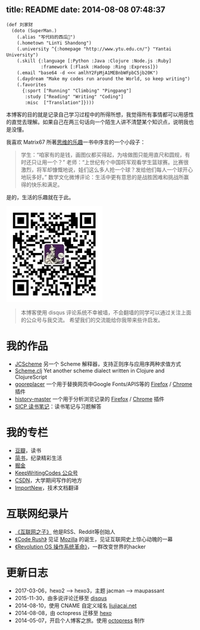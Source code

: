 title: README
date: 2014-08-08 07:48:37
---

```
(def 刘家财
  (doto (SuperMan.)
    (.alias "写代码的西瓜🍉")
    (.hometown "LinYi Shandong")
    (.university ^{:homepage "http://www.ytu.edu.cn/"} "Yantai University")
    (.skill {:language [:Python :Java :Clojure :Node.js :Ruby]
             :framework [:Flask :Hadoop :Ring :Express]})
    (.email "base64 -d <<< amlhY2FpMjA1MEBnbWFpbC5jb20K")
    (.daydream "Make my codes run around the World, so keep writing")
    (.favorites
      {:sport ["Running" "Climbing" "Pingpang"]
       :study ["Reading" "Writing" "Coding"]
       :misc  ["Translation"]})))
```

本博客的目的就是记录自己学习过程中的所得所想，我觉得所有事情都可以用感性的直觉去理解。如果自己在两三句话向一个陌生人讲不清楚某个知识点，说明我也是没懂。

我喜欢 Matrix67 所著[思维的乐趣](http://book.douban.com/subject/10779597/)一书中序言的一个小段子：

> 学生：“咱家有的是钱，画图仪都买得起，为啥做图只能用直尺和圆规，有时还只让用一个？”
> 老师：“上世纪有个中国将军观看学生篮球赛。比赛很激烈，将军却慷慨地说，娃们这么多人抢一个球？发给他们每人一个球开心地玩多好。”
> 数学文化微博评论：生活中更有意思的是战胜困难和挑战所赢得的快乐和满足。

是的，生活的乐趣就在于此。

![KeepWritingCodes 微信公众号](/images/wx_qrcode.jpg)

> 本博客使用 disqus 评论系统不幸被墙，不会翻墙的同学可以通过关注上面的公众号与我交流。
希望我们的交流能给你我带来些许启发。


我的作品
====

- [JCScheme](https://github.com/jiacai2050/JCScheme) 另一个 Scheme 解释器，支持正则序与应用序两种求值方式
- [Scheme.clj](http://liujiacai.net/scheme.clj/) Yet another scheme dialect written in Clojure and ClojureScript
- [gooreplacer](http://liujiacai.net/gooreplacer) 一个用于替换网页中Google Fonts/APIS等的 [Firefox](https://addons.mozilla.org/zh-CN/firefox/addon/gooreplacer/) / [Chrome](https://chrome.google.com/webstore/detail/jnlkjeecojckkigmchmfoigphmgkgbip) 插件
- [history-master](https://github.com/jiacai2050/history-master) 一个用于分析浏览记录的  [Firefox](https://addons.mozilla.org/firefox/addon/advanced-history/) / [Chrome](https://chrome.google.com/webstore/detail/advanced-history/mkfgjjeggnmkbobjmelbjhdchcoadnin) 插件
- [SICP 读书笔记](https://github.com/jiacai2050/sicp)：读书笔记与习题解答

我的专栏
====

- [豆瓣](https://www.douban.com/people/liujiacai/)，读书
- [简书](http://www.jianshu.com/u/8a5466e37198)，纪录精彩生活
- [掘金](https://gold.xitu.io/user/57c2431b165abd00665ee39f)
- [KeepWritingCodes 公众号](http://weixin.sogou.com/weixin?query=keepwritingcodes)
- [CSDN](http://blog.csdn.net/jiacai2050)，大学期间写作的地方
- [ImportNew](http://www.importnew.com/author/liujiacai)，技术文档翻译

互联网纪录片
====

* [《互联网之子》](http://www.tudou.com/programs/view/jefojo_-HjQ/&lvt=76) 他是RSS、Reddit等创始人
* [《Code Rush》](http://v.youku.com/v_show/id_XNjA2NDI2MTUy.html) 见证 [Mozilla](http://liujiacai.net/blog/2014/09/14/mozilla-history/) 的诞生，见证互联网史上惊心动魄的一幕
* [《Revolution OS 操作系统革命》](http://www.tudou.com/programs/view/lCsZxfWXJ0k/)，一群改变世界的hacker

更新日志
====

- 2017-03-06，hexo2 --> hexo3，主题 jacman --> maupassant
- 2015-11-30，由多说评论迁移至 [disqus](https://disqus.com/)
- 2014-08-10，使用 CNAME 自定义域名 [liujiacai.net](http://liujiacai.net)
- 2014-08-08，由 octopress 迁移至 [hexo](https://hexo.io/)
- 2014-05-07，开启个人博客之旅。使用 [octopress](http://octopress.org/) 制作
